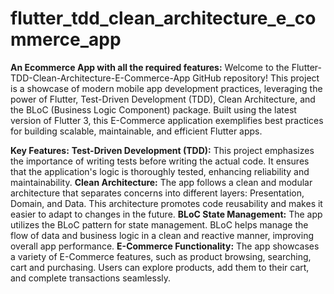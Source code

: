 # flutter_tdd_clean_architecture_e_commerce_app

**An Ecommerce App with all the required features:**
Welcome to the Flutter-TDD-Clean-Architecture-E-Commerce-App GitHub repository! This project is a showcase of modern mobile app development practices, leveraging the power of Flutter, Test-Driven Development (TDD), Clean Architecture, and the BLoC (Business Logic Component) package. Built using the latest version of Flutter 3, this E-Commerce application exemplifies best practices for building scalable, maintainable, and efficient Flutter apps.

**Key Features:**
**Test-Driven Development (TDD):** This project emphasizes the importance of writing tests before writing the actual code. It ensures that the application's logic is thoroughly tested, enhancing reliability and maintainability.
**Clean Architecture:** The app follows a clean and modular architecture that separates concerns into different layers: Presentation, Domain, and Data. This architecture promotes code reusability and makes it easier to adapt to changes in the future.
**BLoC State Management:** The app utilizes the BLoC pattern for state management. BLoC helps manage the flow of data and business logic in a clean and reactive manner, improving overall app performance.
**E-Commerce Functionality:** The app showcases a variety of E-Commerce features, such as product browsing, searching, cart and purchasing. Users can explore products, add them to their cart, and complete transactions seamlessly.
